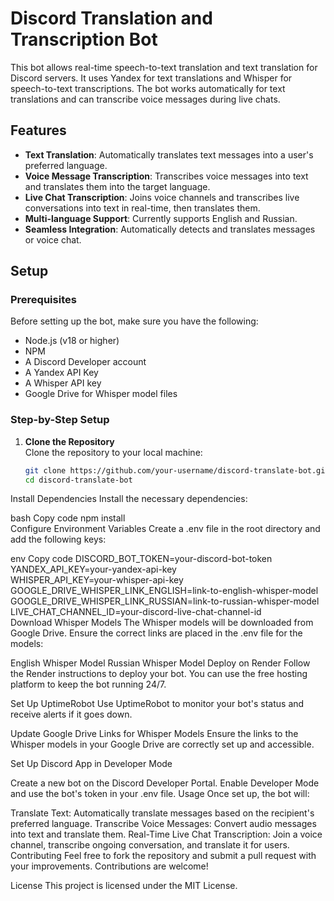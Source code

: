 # Discord Translation and Transcription Bot

This bot allows real-time speech-to-text translation and text translation for Discord servers. It uses Yandex for text translations and Whisper for speech-to-text transcriptions. The bot works automatically for text translations and can transcribe voice messages during live chats.

## Features
- **Text Translation**: Automatically translates text messages into a user's preferred language.
- **Voice Message Transcription**: Transcribes voice messages into text and translates them into the target language.
- **Live Chat Transcription**: Joins voice channels and transcribes live conversations into text in real-time, then translates them.
- **Multi-language Support**: Currently supports English and Russian.
- **Seamless Integration**: Automatically detects and translates messages or voice chat.

## Setup

### Prerequisites
Before setting up the bot, make sure you have the following:
- Node.js (v18 or higher)
- NPM
- A Discord Developer account
- A Yandex API Key
- A Whisper API key
- Google Drive for Whisper model files

### Step-by-Step Setup

1. **Clone the Repository**  
   Clone the repository to your local machine:  
   ```bash  
   git clone https://github.com/your-username/discord-translate-bot.git  
   cd discord-translate-bot  
Install Dependencies
Install the necessary dependencies:

bash
Copy code
npm install  
Configure Environment Variables
Create a .env file in the root directory and add the following keys:

env
Copy code
DISCORD_BOT_TOKEN=your-discord-bot-token  
YANDEX_API_KEY=your-yandex-api-key  
WHISPER_API_KEY=your-whisper-api-key  
GOOGLE_DRIVE_WHISPER_LINK_ENGLISH=link-to-english-whisper-model  
GOOGLE_DRIVE_WHISPER_LINK_RUSSIAN=link-to-russian-whisper-model  
LIVE_CHAT_CHANNEL_ID=your-discord-live-chat-channel-id  
Download Whisper Models
The Whisper models will be downloaded from Google Drive. Ensure the correct links are placed in the .env file for the models:

English Whisper Model
Russian Whisper Model
Deploy on Render
Follow the Render instructions to deploy your bot. You can use the free hosting platform to keep the bot running 24/7.

Set Up UptimeRobot
Use UptimeRobot to monitor your bot's status and receive alerts if it goes down.

Update Google Drive Links for Whisper Models
Ensure the links to the Whisper models in your Google Drive are correctly set up and accessible.

Set Up Discord App in Developer Mode

Create a new bot on the Discord Developer Portal.
Enable Developer Mode and use the bot's token in your .env file.
Usage
Once set up, the bot will:

Translate Text: Automatically translate messages based on the recipient's preferred language.
Transcribe Voice Messages: Convert audio messages into text and translate them.
Real-Time Live Chat Transcription: Join a voice channel, transcribe ongoing conversation, and translate it for users.
Contributing
Feel free to fork the repository and submit a pull request with your improvements. Contributions are welcome!

License
This project is licensed under the MIT License.